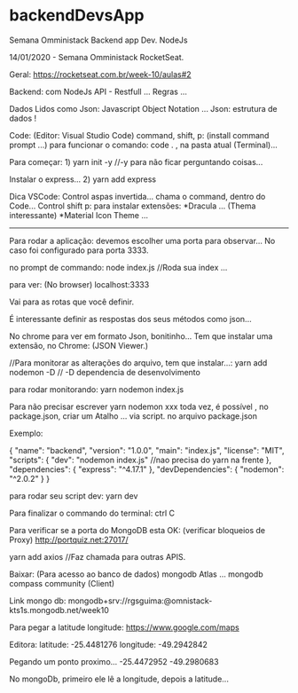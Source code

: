 # backendDevsApp
Semana Omministack Backend app Dev. NodeJs

14/01/2020 - Semana Omministack RocketSeat.

Geral:
https://rocketseat.com.br/week-10/aulas#2

Backend: com NodeJs
API - Restfull ...
Regras ...

Dados Lidos como Json:
Javascript Object Notation ...
Json: estrutura de dados !

Code: (Editor: Visual Studio Code)
command, shift, p:   (install command prompt ...)
para funcionar o comando: code . , na pasta atual (Terminal)...

Para começar:
1)
yarn init -y   //-y para não ficar perguntando coisas...

Instalar o express...
2)
yarn add express

Dica VSCode:
Control aspas invertida... chama o command, dentro do Code...
Control shift p: para instalar extensões:
*Dracula ... (Thema interessante)
*Material Icon Theme ... 

---------------------
Para rodar a aplicação:
devemos escolher uma porta para observar...
No caso foi configurado para porta 3333.

no prompt de commando:
node index.js  //Roda sua index ... 

para ver: (No browser)
localhost:3333

Vai para as rotas que você definir.

É interessante definir as respostas dos
seus métodos como json...

No chrome para ver em formato Json, bonitinho... 
Tem que instalar uma extensão, no Chrome: (JSON Viewer.)

//Para monitorar as alterações do arquivo, tem que instalar...:
yarn add nodemon -D // -D dependencia de desenvolvimento

para rodar monitorando:
yarn nodemon index.js

Para não precisar escrever yarn nodemon xxx toda vez, 
é possível , no package.json, criar um Atalho ... via script.
no arquivo package.json

Exemplo:

{
"name": "backend",
"version": "1.0.0",
"main": "index.js",
"license": "MIT",
"scripts": {
    "dev": "nodemon index.js"   //nao precisa do yarn na frente
},
"dependencies": {
"express": "^4.17.1"
},
"devDependencies": {
"nodemon": "^2.0.2"
}
}

para rodar seu script dev:
yarn dev

Para finalizar o commando do terminal: ctrl C

Para verificar se a porta do MongoDB esta OK: (verificar bloqueios de Proxy)
http://portquiz.net:27017/

yarn add axios //Faz chamada para outras APIS.

Baixar: (Para acesso ao banco de dados)
mongodb Atlas ...
mongodb compass community (Client)

Link mongo db:
mongodb+srv://rgsguima:<pass>@omnistack-kts1s.mongodb.net/week10

Para pegar a latitude longitude:
https://www.google.com/maps

Editora:
latitude: -25.4481276
longitude: -49.2942842

Pegando um ponto proximo...
-25.4472952 -49.2980683

No mongoDb, primeiro ele lê a longitude, depois a latitude...
